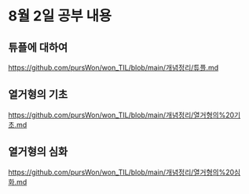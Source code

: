 8월 2일 공부 내용 
===

튜플에 대하여 
---

https://github.com/pursWon/won_TIL/blob/main/개념정리/튜플.md

열거형의 기초 
---

https://github.com/pursWon/won_TIL/blob/main/개념정리/열거형의%20기초.md

열거형의 심화
---

https://github.com/pursWon/won_TIL/blob/main/개념정리/열거형의%20심화.md
